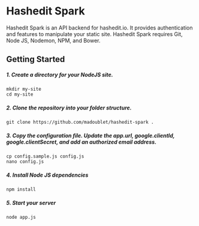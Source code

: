 # Hashedit Spark

Hashedit Spark is an API backend for hashedit.io.  It provides authentication and features to manipulate your static site.  Hashedit Spark requires Git, Node JS, Nodemon, NPM, and Bower.

## Getting Started

##### 1. Create a directory for your NodeJS site.
```
mkdir my-site
cd my-site
```

##### 2. Clone the repository into your folder structure.
```
git clone https://github.com/madoublet/hashedit-spark .
```

##### 3. Copy the configuration file.  Update the app.url, google.clientId, google.clientSecret, and add an authorized email address.

```
cp config.sample.js config.js
nano config.js
```

##### 4. Install Node JS dependencies
```
npm install
```

##### 5. Start your server
```
node app.js
```